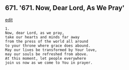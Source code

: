 
## 671.  '671. Now, Dear Lord, As We Pray'
[edit](https://docs.google.com/document/d/11hh%2DNzlQNDOsEYSNmmB8bwwGKr6CHkh3/edit?mode=html)






    1.
    Now, dear Lord, as we pray,
    take our hearts and minds far away
    from the press of the world all around
    to your throne where grace does abound.
    May our lives be transformed by Your love,
    may our souls be refreshed from above.
    At this moment, let people everywhere
    join us now as we come to You in prayer.
